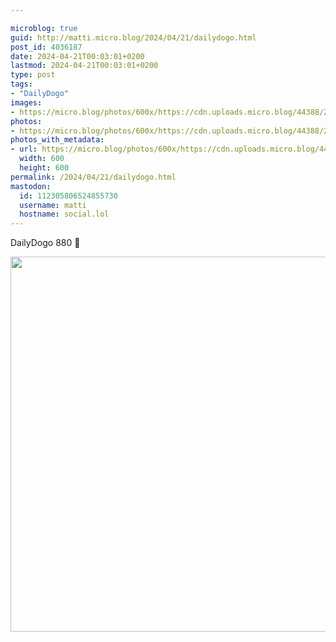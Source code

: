 ```yaml
---

microblog: true
guid: http://matti.micro.blog/2024/04/21/dailydogo.html
post_id: 4036187
date: 2024-04-21T00:03:01+0200
lastmod: 2024-04-21T00:03:01+0200
type: post
tags:
- "DailyDogo"
images:
- https://micro.blog/photos/600x/https://cdn.uploads.micro.blog/44388/2024/491177f13d124580adffdb8c7fb57e77.jpg
photos:
- https://micro.blog/photos/600x/https://cdn.uploads.micro.blog/44388/2024/491177f13d124580adffdb8c7fb57e77.jpg
photos_with_metadata:
- url: https://micro.blog/photos/600x/https://cdn.uploads.micro.blog/44388/2024/491177f13d124580adffdb8c7fb57e77.jpg
  width: 600
  height: 600
permalink: /2024/04/21/dailydogo.html
mastodon:
  id: 112305806524855730
  username: matti
  hostname: social.lol
---
```

DailyDogo 880 🐶

<img src="/media/uploads/2024/491177f13d124580adffdb8c7fb57e77.jpg" width="600" height="600" alt="" />
